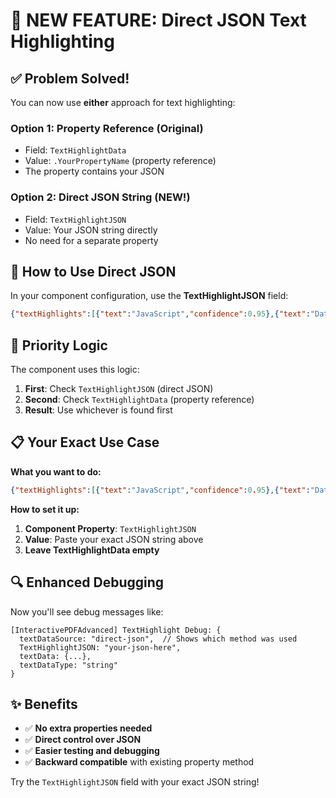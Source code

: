 # 🎉 NEW FEATURE: Direct JSON Text Highlighting

## ✅ **Problem Solved!**

You can now use **either** approach for text highlighting:

### **Option 1: Property Reference** (Original)
- Field: `TextHighlightData`
- Value: `.YourPropertyName` (property reference)
- The property contains your JSON

### **Option 2: Direct JSON String** (NEW!)
- Field: `TextHighlightJSON`  
- Value: Your JSON string directly
- No need for a separate property

## 🚀 **How to Use Direct JSON**

In your component configuration, use the **TextHighlightJSON** field:

```json
{"textHighlights":[{"text":"JavaScript","confidence":0.95},{"text":"Data","confidence":0.90},{"text":"20","confidence":0.88},{"text":"Jay","confidence":0.85},{"text":"01949","confidence":0.80}]}
```

## 🎯 **Priority Logic**

The component uses this logic:
1. **First**: Check `TextHighlightJSON` (direct JSON)
2. **Second**: Check `TextHighlightData` (property reference)
3. **Result**: Use whichever is found first

## 📋 **Your Exact Use Case**

**What you want to do:**
```json
{"textHighlights":[{"text":"JavaScript","confidence":0.95},{"text":"Data","confidence":0.90},{"text":"20","confidence":0.88},{"text":"Jay","confidence":0.85},{"text":"01949","confidence":0.80}]}
```

**How to set it up:**
1. **Component Property**: `TextHighlightJSON`
2. **Value**: Paste your exact JSON string above
3. **Leave TextHighlightData empty**

## 🔍 **Enhanced Debugging**

Now you'll see debug messages like:
```
[InteractivePDFAdvanced] TextHighlight Debug: {
  textDataSource: "direct-json",  // Shows which method was used
  TextHighlightJSON: "your-json-here",
  textData: {...},
  textDataType: "string"
}
```

## ✨ **Benefits**

- ✅ **No extra properties needed**
- ✅ **Direct control over JSON**
- ✅ **Easier testing and debugging**
- ✅ **Backward compatible** with existing property method

Try the `TextHighlightJSON` field with your exact JSON string!